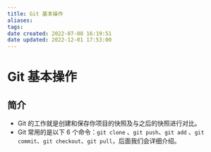 ```yaml
---
title: Git 基本操作
aliases: 
tags: 
date created: 2022-07-08 16:19:51
date updated: 2022-12-01 17:53:00
---
```


# Git 基本操作

## 简介

- Git 的工作就是创建和保存你项目的快照及与之后的快照进行对比。
- Git 常用的是以下 6 个命令：`git clone` 、`git push`、`git add` 、`git commit`、`git checkout`、`git pull`，后面我们会详细介绍。
